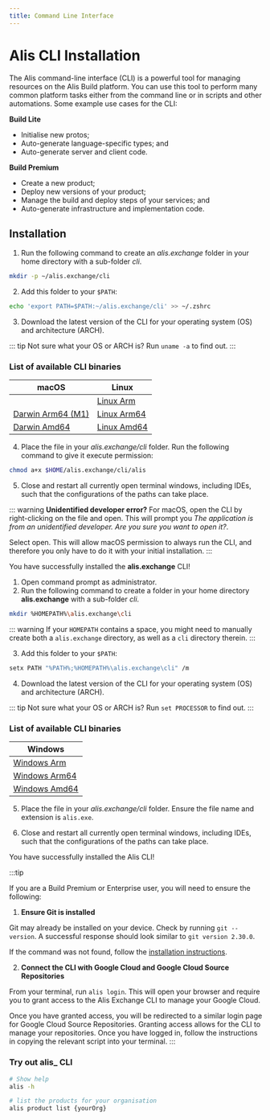 ```yaml
---
title: Command Line Interface
---
```


# Alis CLI Installation

The Alis command-line interface (CLI) is a powerful tool for managing resources on the Alis Build platform.  You can use this tool to perform many common platform tasks either from the command line or in scripts and other automations. Some example use cases for the CLI:

**Build Lite**
- Initialise new protos;
- Auto-generate language-specific types; and
- Auto-generate server and client code.

**Build Premium**
- Create a new product;
- Deploy new versions of your product;
- Manage the build and deploy steps of your services; and
- Auto-generate infrastructure and implementation code.

##  Installation

<tabs>
<tab name="macOS/Linux">

1. Run the following command to create an _alis.exchange_ folder in your home directory with a sub-folder _cli_.

```bash
mkdir -p ~/alis.exchange/cli
```

2. Add this folder to your `$PATH`:

```bash
echo 'export PATH=$PATH:~/alis.exchange/cli' >> ~/.zshrc
```

3. Download the latest version of the CLI for your operating system (OS) and architecture (ARCH).

::: tip
Not sure what your OS or ARCH is? Run `uname -a` to find out.
:::

### List of available CLI binaries

| macOS        | Linux  |
| ------ | -----|
|   | [Linux Arm](https://files.cli.alis.services/linux/arm/latest/alis) |
| [Darwin Arm64 (M1)](https://files.cli.alis.services/darwin/arm64/latest/alis) | [Linux Arm64](https://files.cli.alis.services/linux/arm64/latest/alis) |
| [Darwin Amd64](https://files.cli.alis.services/darwin/amd64/latest/alis) | [Linux Amd64](https://files.cli.alis.services/linux/amd64/latest/alis) |

4. Place the file in your _alis.exchange/cli_ folder. Run the following command to give it execute permission:

```bash
chmod a+x $HOME/alis.exchange/cli/alis
```

5. Close and restart all currently open terminal windows, including IDEs, such that the configurations of the paths can take place.

::: warning **Unidentified developer error?**
For macOS, open the CLI by right-clicking on the file and open. This will prompt you _The application is from an unidentified developer. Are you sure you want to open it?_.

Select open. This will allow macOS permission to always run the CLI, and therefore you only have to do it with your initial installation.
:::

You have successfully installed the **alis.exchange** CLI!
</tab>
<tab name="Windows">

1. Open command prompt as administrator.
2. Run the following command to create a folder in your home directory **alis.exchange** with a sub-folder _cli_.

```bash
mkdir %HOMEPATH%\alis.exchange\cli
```

::: warning
If your `HOMEPATH` contains a space, you might need to manually create both a `alis.exchange` directory, as well as a `cli` directory therein.
:::

3. Add this folder to your `$PATH`:

```bash
setx PATH "%PATH%;%HOMEPATH%\alis.exchange\cli" /m
```

4. Download the latest version of the CLI for your operating system (OS) and architecture (ARCH).

::: tip
Not sure what your OS or ARCH is? Run `set PROCESSOR` to find out.
:::

### List of available CLI binaries

| Windows                                                                        |
| ------- |
| [Windows Arm](https://files.cli.alis.services/windows/arm/latest/alis.exe)     |
| [Windows Arm64](https://files.cli.alis.services/windows/arm64/latest/alis.exe) |
| [Windows Amd64](https://files.cli.alis.services/windows/amd64/latest/alis.exe) |

5. Place the file in your _alis.exchange/cli_ folder. Ensure the file name and extension is `alis.exe`.

6. Close and restart all currently open terminal windows, including IDEs, such that the configurations of the paths can take place.

</tab>
</tabs>

You have successfully installed the Alis CLI!

:::tip

If you are a Build Premium or Enterprise user, you will need to ensure the following:

1. **Ensure Git is installed**

Git may already be installed on your device. Check by running `git --version`. A successful response should look similar to `git version 2.30.0`.

If the command was not found, follow the [installation instructions](https://www.atlassian.com/git/tutorials/install-git).

2. **Connect the CLI with Google Cloud and Google Cloud Source Repositories**

From your terminal, run `alis login`. This will open your browser and require you to grant access to the Alis Exchange CLI to manage your Google Cloud.

Once you have granted access, you will be redirected to a similar login page for Google Cloud Source Repositories. Granting access allows for the CLI
to manage your repositories. Once you have logged in, follow the instructions in copying the relevant script into your terminal.
:::

### Try out alis_ CLI

```bash
# Show help
alis -h

# list the products for your organisation
alis product list {yourOrg}
```
